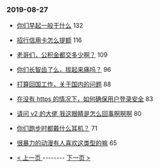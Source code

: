 ### 2019-08-27 
- [你们早起一般干什么](https://www.v2ex.com/t/595405) 132
- [招行信用卡怎么提额](https://www.v2ex.com/t/595441) 116
- [老哥们，公积金都交多少啊？](https://www.v2ex.com/t/595444) 109
- [你们长智齿了么，拔起来痛吗？](https://www.v2ex.com/t/595415) 96
- [打算回国工作，关于国内的问题](https://www.v2ex.com/t/595349) 88
- [在没有 https 的情况下，如何确保用户登录安全](https://www.v2ex.com/t/595470) 83
- [请问 v2 的大佬 我这眼睛是怎么回事啊啊啊](https://www.v2ex.com/t/595419) 80
- [你们跑步时都戴什么耳机？](https://www.v2ex.com/t/595417) 71
- [很暴力的动漫有人喜欢这类型的嘛](https://www.v2ex.com/t/595390) 65 

- [ < 上一页 ](https://github.com/able8/v2ex-hot-record/blob/master/2019-08-26.md) -------- [ 下一页 > ](https://github.com/able8/v2ex-hot-record/blob/master/2019-08-28.md)
